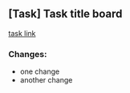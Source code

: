 ## [Task] Task title board

[task link](https://app.asana.com/)

### Changes:

- one change
- another change
